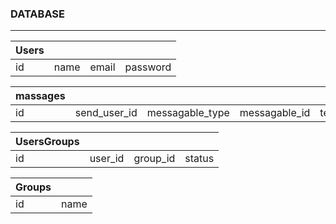 ### DATABASE

---

| Users                  ||||
|:---|:-----|:------|:---------|
| id | name | email | password |


| massages                                               |||||
|:---|:-------------|:----------------|:--------------|:-----|
| id | send_user_id | messagable_type | messagable_id | text |

| UsersGroups                   ||||
|:---|:--------|:---------|:-------|
| id | user_id | group_id | status |

| Groups   ||
|:---|:-----|
| id | name |
